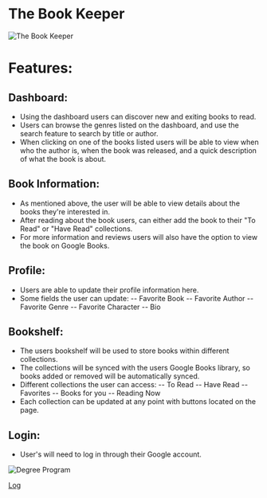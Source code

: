 # The Book Keeper

![The Book Keeper](https://the-book-keeper-53f36.web.app/login)

# Features:

## Dashboard:

- Using the dashboard users can discover new and exiting books to read.
- Users can browse the genres listed on the dashboard, and use the search feature to search by title or author.
- When clicking on one of the books listed users will be able to view when who the author is, when the book was released, and a quick description of what the book is about.

## Book Information:

- As mentioned above, the user will be able to view details about the books they're interested in.
- After reading about the book users, can either add the book to their "To Read" or "Have Read" collections.
- For more information and reviews users will also have the option to view the book on Google Books.

## Profile:

- Users are able to update their profile information here.
- Some fields the user can update:
  -- Favorite Book
  -- Favorite Author
  -- Favorite Genre
  -- Favorite Character
  -- Bio

## Bookshelf:

- The users bookshelf will be used to store books within different collections.
- The collections will be synced with the users Google Books library, so books added or removed will be automatically synced.
- Different collections the user can access:
  -- To Read
  -- Have Read
  -- Favorites
  -- Books for you
  -- Reading Now
- Each collection can be updated at any point with buttons located on the page.

## Login:

- User's will need to log in through their Google account.

![Degree Program](https://img.shields.io/badge/degree-web%20development-blue.svg)&nbsp;

[Log](./log.md)

<br>
